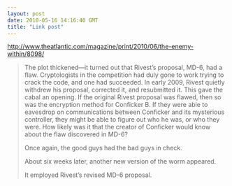 ```yaml
---
layout: post
date: 2010-05-16 14:16:40 GMT
title: "Link post"
---
```

<http://www.theatlantic.com/magazine/print/2010/06/the-enemy-within/8098/>

> The plot thickened—it turned out that Rivest’s proposal, MD-6, had a flaw. Cryptologists in the competition had duly gone to work trying to crack the code, and one had succeeded. In early 2009, Rivest quietly withdrew his proposal, corrected it, and resubmitted it. This gave the cabal an opening. If the original Rivest proposal was flawed, then so was the encryption method for Conficker B. If they were able to eavesdrop on communications between Conficker and its mysterious controller, they might be able to figure out who he was, or who they were. How likely was it that the creator of Conficker would know about the flaw discovered in MD-6?
> 
> Once again, the good guys had the bad guys in check.
> 
> About six weeks later, another new version of the worm appeared.
> 
> It employed Rivest’s revised MD-6 proposal.